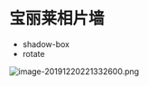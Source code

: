 # 宝丽莱相片墙

- shadow-box
- rotate

![image-20191220221332600.png](https://upload-images.jianshu.io/upload_images/12014150-d376dff44c3ef8cf.png?imageMogr2/auto-orient/strip%7CimageView2/2/w/1240)